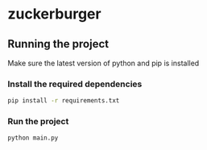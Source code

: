 # zuckerburger

## Running the project
Make sure the latest version of python and pip is installed
### Install the required dependencies
```bash
pip install -r requirements.txt
```
### Run the project
```bash
python main.py
```
